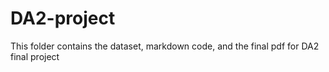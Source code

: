 # DA2-project
This folder contains the dataset, markdown code, and the final pdf for DA2 final project
